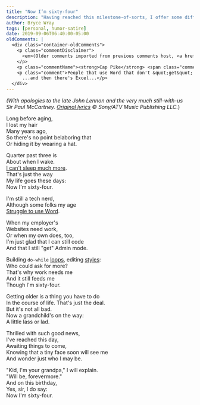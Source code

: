 ```yaml
---
title: "Now I’m sixty-four"
description: "Having reached this milestone-of-sorts, I offer some different wording for a Lennon/McCartney classic that suits me today."
author: Bryce Wray
tags: [personal, humor-satire]
date: 2019-09-06T06:40:00-05:00
oldComments: |
  <div class="container-oldComments">
    <p class="commentDisclaimer">
      <em>(Older comments imported from previous comments host, <a href="https://www.talkyard.io">Talkyard</a>.)</em>
    </p>
    <p class="commentName"><strong>Cap Pike</strong> <span class="commentDate"><em>2019-09-07</em></span></p>
    <p class="comment">People that use Word that don't &quot;get&quot; styles and formatting in general are generally just annoying. Like people who drive that don't bother with turn signals.<br />
      ...and then there's Excel...</p>
  </div>
---
```


*(With apologies to the late John&nbsp;Lennon and the very much still-with-us Sir&nbsp;Paul&nbsp;McCartney. [Original lyrics](https://en.wikipedia.org/wiki/When_I'm_Sixty-Four) &copy; Sony/ATV Music Publishing LLC.*)

Long before aging,\
I lost my hair\
Many years ago,\
So there's no point belaboring that\
Or hiding it by wearing a hat.

Quarter past three is\
About when I wake.\
[I can't sleep much more](https://www.sleepfoundation.org/articles/aging-and-sleep).\
That's just the way\
My life goes these days:\
Now I'm sixty-four.

I'm still a tech nerd,\
Although some folks my age\
[Struggle to use Word](https://www.dummies.com/software/microsoft-office/office-2019-for-seniors-for-dummies-cheat-sheet/).

When my employer's\
Websites need work,\
Or when my own does, too,\
I'm just glad that I can still code\
And that I still "get" Admin mode.

Building `do-while` [loops](https://developer.mozilla.org/en-US/docs/Web/JavaScript/Reference/Statements/do...while), editing [styles](https://developer.mozilla.org/en-US/docs/Web/CSS):\
Who could ask for more?\
That's why work needs me\
And it still feeds me\
Though I'm sixty-four.

Getting older is a thing you have to do\
In the course of life. That's just the deal.\
But it's not all bad.\
Now a grandchild's on the way:\
A little lass or lad.

Thrilled with such good news,\
I've reached this day,\
Awaiting things to come,\
Knowing that a tiny face soon will see me\
And wonder just who I may be.

"Kid, I'm your grandpa," I will explain.\
"Will be, forevermore."\
And on this birthday,\
Yes, sir, I do say:\
Now I'm sixty-four.
